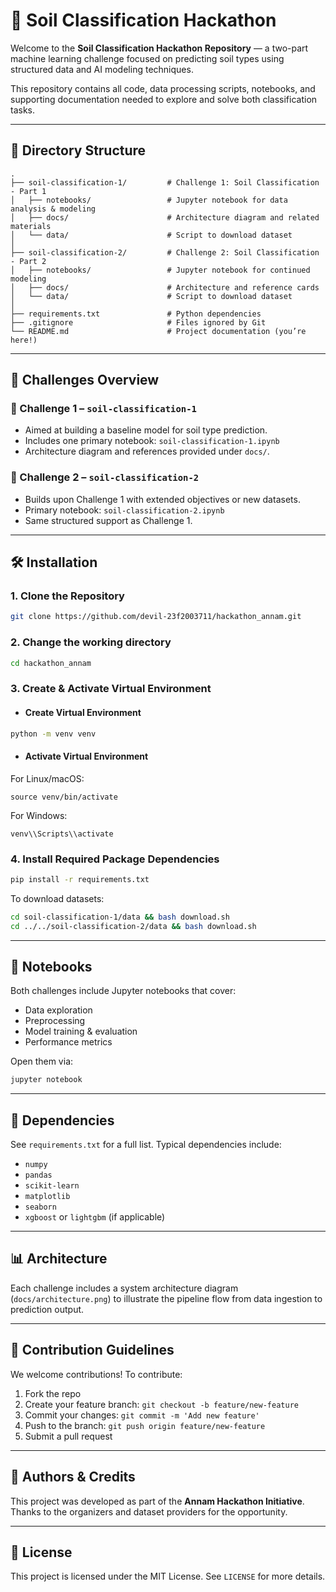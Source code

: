 # 🌱 Soil Classification Hackathon

Welcome to the **Soil Classification Hackathon Repository** — a two-part machine learning challenge focused on predicting soil types using structured data and AI modeling techniques.

This repository contains all code, data processing scripts, notebooks, and supporting documentation needed to explore and solve both classification tasks.

---

## 📁 Directory Structure

```
.
├── soil-classification-1/         # Challenge 1: Soil Classification - Part 1
│   ├── notebooks/                 # Jupyter notebook for data analysis & modeling
│   ├── docs/                      # Architecture diagram and related materials
│   └── data/                      # Script to download dataset
│
├── soil-classification-2/         # Challenge 2: Soil Classification - Part 2
│   ├── notebooks/                 # Jupyter notebook for continued modeling
│   ├── docs/                      # Architecture and reference cards
│   └── data/                      # Script to download dataset
│
├── requirements.txt               # Python dependencies
├── .gitignore                     # Files ignored by Git
└── README.md                      # Project documentation (you’re here!)
```

---

## 📌 Challenges Overview

### 🔹 Challenge 1 – `soil-classification-1`
- Aimed at building a baseline model for soil type prediction.
- Includes one primary notebook: `soil-classification-1.ipynb`
- Architecture diagram and references provided under `docs/`.

### 🔹 Challenge 2 – `soil-classification-2`
- Builds upon Challenge 1 with extended objectives or new datasets.
- Primary notebook: `soil-classification-2.ipynb`
- Same structured support as Challenge 1.

---

## 🛠️ Installation

### 1. Clone the Repository
```bash
git clone https://github.com/devil-23f2003711/hackathon_annam.git
```

### 2. Change the working directory
```bash
cd hackathon_annam
```

### 3. Create & Activate Virtual Environment
- #### Create Virtual Environment
  
```bash
python -m venv venv
```

- #### Activate Virtual Environment
For Linux/macOS:
```
source venv/bin/activate
```
For Windows:
```
venv\\Scripts\\activate
```

### 4. Install Required Package Dependencies
```bash
pip install -r requirements.txt
```

To download datasets:

```bash
cd soil-classification-1/data && bash download.sh
cd ../../soil-classification-2/data && bash download.sh
```

---

## 📒 Notebooks

Both challenges include Jupyter notebooks that cover:
- Data exploration
- Preprocessing
- Model training & evaluation
- Performance metrics

Open them via:

```bash
jupyter notebook
```

---

## 🧩 Dependencies

See `requirements.txt` for a full list. Typical dependencies include:

- `numpy`
- `pandas`
- `scikit-learn`
- `matplotlib`
- `seaborn`
- `xgboost` or `lightgbm` (if applicable)

---

## 📊 Architecture

Each challenge includes a system architecture diagram (`docs/architecture.png`) to illustrate the pipeline flow from data ingestion to prediction output.

---

## 🤝 Contribution Guidelines

We welcome contributions! To contribute:

1. Fork the repo
2. Create your feature branch: `git checkout -b feature/new-feature`
3. Commit your changes: `git commit -m 'Add new feature'`
4. Push to the branch: `git push origin feature/new-feature`
5. Submit a pull request

---

## 🧠 Authors & Credits

This project was developed as part of the **Annam Hackathon Initiative**. Thanks to the organizers and dataset providers for the opportunity.

---

## 📜 License

This project is licensed under the MIT License. See `LICENSE` for more details.
